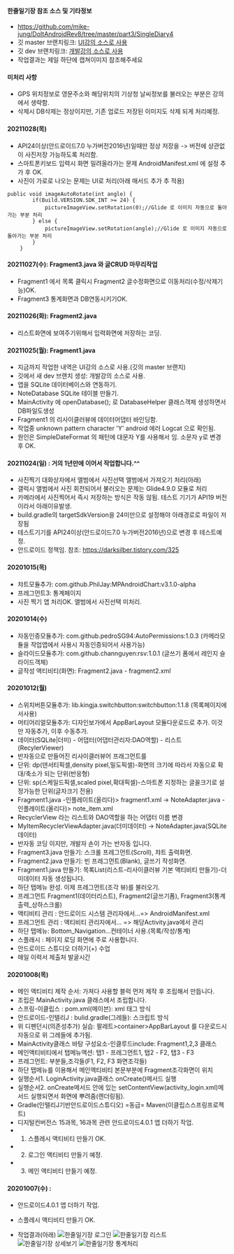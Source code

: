 #### 한줄일기장 참조 소스 및 기타정보
- https://github.com/mike-jung/DoItAndroidRev8/tree/master/part3/SingleDiary4
- 깃 master 브랜치링크: [UI강의 소스로 사용](https://github.com/miniplugin/SingleDiary/tree/master)
- 깃 dev 브랜치링크: [개발강의 소스로 사용](https://github.com/miniplugin/SingleDiary/tree/dev)
- 작업결과는 제일 하단에 캡쳐이미지 참조해주세요

#### 미처리 사항
- GPS 위치정보로 영문주소와 해당위치의 기상청 날씨정보를 불러오는 부분은 강의에서 생략함.
- 삭제시 DB삭제는 정상이지만, 기존 업로드 저장된 이미지도 삭제 되게 처리예정.

#### 20211028(목)
- API24이상(안드로이드7.0 누가버전2016년)일때만 정상 저장을 -> 버전에 상관없이 사진저장 가능하도록 처리함.
- 스마트폰키보드 입력시 화면 밀려올라가는 문제 AndroidManifest.xml 에 설정 추가 후 OK.
- 사진이 가로로 나오는 문제는 UI로 처리(아래 매서드 추가 추 적용)

```
public void imageAutoRotate(int angle) {
        if(Build.VERSION.SDK_INT >= 24) {
            pictureImageView.setRotation(0);//Glide 로 이미지 자동으로 돌아가는 부분 처리
        } else {
            pictureImageView.setRotation(angle);//Glide 로 이미지 자동으로 돌아가는 부분 처리
        }
    }
```

#### 20211027(수): Fragment3.java 와 글CRUD 마무리작업
- Fragment1 에서 목록 클릭시 Fragment2 글수정화면으로 이동처리(수정/삭제기능)OK.
- Fragment3 통계화면과 DB연동시키기OK.

#### 20211026(화): Fragment2.java
- 리스트화면에 보여주기위해서 입력화면에 저장하는 코딩.

#### 20211025(월): Fragment1.java
- 지금까지 작업한 내역은 UI강의 소스로 사용.(깃의 master 브랜치)
- 깃에서 새 dev 브랜치 생성: 개발강의 소스로 사용.
- 앱을 SQLite 데이터베이스와 연동하기.
- NoteDatabase SQLite 테이블 만들기.
- MainActivity 에 openDatabase(); 로 DatabaseHelper 클래스객체 생성하면서 DB파일도생성
- Fragment1 의 리사이클러뷰에 데이터어댑터 바인딩함.
- 작업중 unknown pattern character 'Y' android 에러 Logcat 으로 확인됨.
- 원인은 SimpleDateFormat 의 패턴에 대문자 Y를 사용해서 임. 소문자 y로 변경 후 OK.

#### 20211024(일) : 거의 1년만에 이어서 작업합니다.^^
- 사진찍기 대화상자에서 앨범에서 사진선택 앨범에서 가져오기 처리(아래)
- 갤럭시 앨범에서 사진 회전되어서 불러오는 문제는 Glide4.9.0 모듈로 처리
- 카메라에서 사진찍어서 즉시 저장하는 방식은 작동 않됨. 테스트 기기가 API19 버전이라서 아래이유발생.
- build.gradle의 targetSdkVersion을 24미만으로 설정해야 아래경로로 파일이 저장됨
- 테스트기기를 API24이상(안드로이드7.0 누가버전2016년)으로 변경 후 테스트예정.
- 안드로이드 정책임. 참조: https://darksilber.tistory.com/325

#### 20201015(목)
- 챠트모듈추가: com.github.PhilJay:MPAndroidChart:v3.1.0-alpha
- 프레그먼트3: 통계페이지
- 사진 찍기 앱 처리OK. 앨범에서 사진선택 미처리.

#### 20201014(수)
- 자동인증모듈추가: com.github.pedroSG94:AutoPermissions:1.0.3 (카메라모듈을 작업앱에서 사용시 자동인증되어서 사용가능)
- 슬라이드모듈추가: com.github.channguyen:rsv:1.0.1 (글쓰기 폼에서 레인지 슬라이드객체)
- 글작성 액티비티(화면): Fragment2.java - fragment2.xml

#### 20201012(월)
- 스위치버튼모듈추가: lib.kingja.switchbutton:switchbutton:1.1.8 (목록페이지에서사용)
- 머티어리얼모듈추가: 디자인보가에서 AppBarLayout 모듈다운로드로 추가. 이것만 자동추가, 이후 수동추가.
- 데이터(SQLite|더미) - 어댑터(어댑터관리자:DAO역할) - 리스트(RecylerViewer)
- 반자동으로 만들어진 리사이클러뷰어 프래그먼트를
- 단위: dp(덴서티픽셀,density pixel,밀도픽셀)-화면의 크기에 따라서 자동으로 확대/축소가 되는 단위(반응형)
- 단위: sp(스케일드픽셀,scaled pixel,확대픽셀)-스마트폰 지정하는 글꼴크기로 설정가능한 단위(글자크기 전용)
- Fragment1.java -인플레이트(올리다)> fragment1.xml -> NoteAdapter.java -인플레이트(올리다)> note_item.xml
- RecyclerView 라는 리스트와 DAO역할을 하는 어댑터 이름 변경
- MyItemRecyclerViewAdapter.java(더미데이터) -> NoteAdapter.java(SQLite데이터)
- 반자동 코딩 이지만, 개발자 손이 가는 반자동 입니다.
- Fragment3.java 만들기: 스크롤 프레그먼트(Scroll), 챠트 출력화면.
- Fragment2.java 만들기: 빈 프레그먼트(Blank), 글쓰기 작성화면.
- Fragment1.java 만들기: 목록List(리스트-리사이클러뷰 기본 액티비티 만들기)-더미데이터 자동 생성됩니다.
- 하단 탭메뉴 완성. 이제 프레그먼트(조각 뷰)를 불러오기.
- 프레그먼트 Fragment1(데이터리스트), Fragment2(글쓰기폼), Fragment3(통계출력_상하스크롤)
- 액티비티 관리 : 안드로이드 시스템 관리자에서...=> AndroidManifest.xml
- 프레그먼트 관리 : 액티비티 관리자에서... => 해당Activity.java에서 관리
- 하단 탭메뉴: Bottom_Navigation...컨테이너 사용.(목록/작성/통계)
- 스플래시 : 페이지 로딩 화면에 주로 사용합니다.
- 안드로이드 스튜디오 더하기(+) 수업
- 매일 이력서 제출처 발굴시간

#### 20201008(목)
- 메인 액티비티 제작 순서: 가져다 사용할 블럭 먼저 제작 후 조립해서 만듭니다.
- 조립은 MainActivity.java 클래스에서 조립합니다.
- 스프링-이클립스 : pom.xml(메이븐): xml 태그 방식
- 안드로이드-인텔리J : bulid.gradle(그레들): 스크립트 방식
- 위 디펜던시(의존성추가) 실습: 팔레트>container>AppBarLayout 를 다운로드시 자동으로 위 그레들에 추가됨.
- MainActivity클래스 바탕 구성요소-인클루드include: Fragment1,2,3 클래스
- 메인액티비티에서 탭메뉴액션: 탭1 - 프레그먼트1, 탭2 - F2, 탭3 - F3
- 프레그먼트: 부분들,조각들(F1, F2, F3 화면조각들)
- 하단 탭메뉴를 이용해서 메인액티비티 본문부분에 Fragment조각화면이 위치
- 실행순서1. LoginActivity.java클래스 onCreate()메서드 실행
- 실행순서2. onCreate메서드 안에 있는 setContentView(activity_login.xml)메서드 실행되면서 화면에 뿌려줌(렌더링됨).
- Gradle(인텔리J기반안드로이드스튜디오) =동급= Maven(이클립스스프링프로젝트)
- 디지털컨버전스 15과목, 16과목 관련 안드로이드4.0.1 앱 더하기 작업.
- 1. 스플레시 액티비티 만들기 OK.
- 2. 로그인 액티비티 만들기 예정.
- 3. 메인 액티비티 만들기 예정.

#### 20201007(수) :
- 안드로이드4.0.1 앱 더하기 작업.
- 스플레시 액티비티 만들기 OK.

- 작업결과(아래)
![한줄일기장 로그인](./README/device20211027_1.png)
![한줄일기장 리스트](./README/device20211027_2.png)
![한줄일기장 상세보기](./README/device20211027_3.png)
![한줄일기장 통계처리](./README/device20211028_4.png)